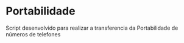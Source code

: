 # Portabilidade
 Script desenvolvido para realizar a transferencia da Portabilidade de números de telefones
